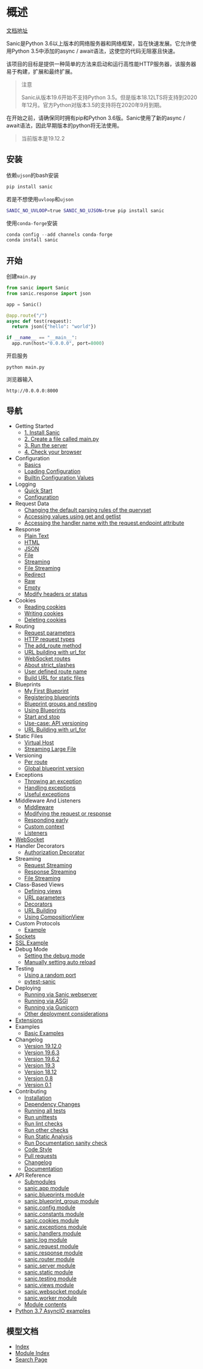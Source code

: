 # 概述

[文档地址](https://sanic.readthedocs.io/en/latest/sanic/getting_started.html)

Sanic是Python 3.6以上版本的网络服务器和网络框架，旨在快速发展。它允许使用Python 3.5中添加的async / await语法，这使您的代码无阻塞且快速。

该项目的目标是提供一种简单的方法来启动和运行高性能HTTP服务器，该服务器易于构建，扩展和最终扩展。

> 注意
>
> Sanic从版本19.6开始不支持Python 3.5。但是版本18.12LTS将支持到2020年12月。官方Python对版本3.5的支持将在2020年9月到期。

在开始之前，请确保同时拥有pip和Python 3.6版。Sanic使用了新的async / await语法，因此早期版本的python将无法使用。

> 当前版本是19.12.2

## 安装

依赖`ujson`的bash安装

```bash
pip install sanic
```

若是不想使用`uvloop`和`ujson`

```bash
SANIC_NO_UVLOOP=true SANIC_NO_UJSON=true pip install sanic
```

使用`conda-forge`安装

```python
conda config --add channels conda-forge
conda install sanic
```

## 开始

创建`main.py`

```python
from sanic import Sanic
from sanic.response import json

app = Sanic()

@app.route("/")
async def test(request):
  return json({"hello": "world"})

if __name__ == "__main__":
  app.run(host="0.0.0.0", port=8000)
```

开启服务

```
python main.py
```

浏览器输入

```
http://0.0.0.0:8000
```

## 导航

- Getting Started
  - [1. Install Sanic](https://sanic.readthedocs.io/en/latest/sanic/getting_started.html#install-sanic)
  - [2. Create a file called main.py](https://sanic.readthedocs.io/en/latest/sanic/getting_started.html#create-a-file-called-main-py)
  - [3. Run the server](https://sanic.readthedocs.io/en/latest/sanic/getting_started.html#run-the-server)
  - [4. Check your browser](https://sanic.readthedocs.io/en/latest/sanic/getting_started.html#check-your-browser)
- Configuration
  - [Basics](https://sanic.readthedocs.io/en/latest/sanic/config.html#basics)
  - [Loading Configuration](https://sanic.readthedocs.io/en/latest/sanic/config.html#loading-configuration)
  - [Builtin Configuration Values](https://sanic.readthedocs.io/en/latest/sanic/config.html#builtin-configuration-values)
- Logging
  - [Quick Start](https://sanic.readthedocs.io/en/latest/sanic/logging.html#quick-start)
  - [Configuration](https://sanic.readthedocs.io/en/latest/sanic/logging.html#configuration)
- Request Data
  - [Changing the default parsing rules of the queryset](https://sanic.readthedocs.io/en/latest/sanic/request_data.html#changing-the-default-parsing-rules-of-the-queryset)
  - [Accessing values using get and getlist](https://sanic.readthedocs.io/en/latest/sanic/request_data.html#accessing-values-using-get-and-getlist)
  - [Accessing the handler name with the request.endpoint attribute](https://sanic.readthedocs.io/en/latest/sanic/request_data.html#accessing-the-handler-name-with-the-request-endpoint-attribute)
- Response
  - [Plain Text](https://sanic.readthedocs.io/en/latest/sanic/response.html#plain-text)
  - [HTML](https://sanic.readthedocs.io/en/latest/sanic/response.html#html)
  - [JSON](https://sanic.readthedocs.io/en/latest/sanic/response.html#json)
  - [File](https://sanic.readthedocs.io/en/latest/sanic/response.html#file)
  - [Streaming](https://sanic.readthedocs.io/en/latest/sanic/response.html#streaming)
  - [File Streaming](https://sanic.readthedocs.io/en/latest/sanic/response.html#file-streaming)
  - [Redirect](https://sanic.readthedocs.io/en/latest/sanic/response.html#redirect)
  - [Raw](https://sanic.readthedocs.io/en/latest/sanic/response.html#raw)
  - [Empty](https://sanic.readthedocs.io/en/latest/sanic/response.html#empty)
  - [Modify headers or status](https://sanic.readthedocs.io/en/latest/sanic/response.html#modify-headers-or-status)
- Cookies
  - [Reading cookies](https://sanic.readthedocs.io/en/latest/sanic/cookies.html#reading-cookies)
  - [Writing cookies](https://sanic.readthedocs.io/en/latest/sanic/cookies.html#writing-cookies)
  - [Deleting cookies](https://sanic.readthedocs.io/en/latest/sanic/cookies.html#deleting-cookies)
- Routing
  - [Request parameters](https://sanic.readthedocs.io/en/latest/sanic/routing.html#request-parameters)
  - [HTTP request types](https://sanic.readthedocs.io/en/latest/sanic/routing.html#http-request-types)
  - [The add_route method](https://sanic.readthedocs.io/en/latest/sanic/routing.html#the-add-route-method)
  - [URL building with url_for](https://sanic.readthedocs.io/en/latest/sanic/routing.html#url-building-with-url-for)
  - [WebSocket routes](https://sanic.readthedocs.io/en/latest/sanic/routing.html#websocket-routes)
  - [About strict_slashes](https://sanic.readthedocs.io/en/latest/sanic/routing.html#about-strict-slashes)
  - [User defined route name](https://sanic.readthedocs.io/en/latest/sanic/routing.html#user-defined-route-name)
  - [Build URL for static files](https://sanic.readthedocs.io/en/latest/sanic/routing.html#build-url-for-static-files)
- Blueprints
  - [My First Blueprint](https://sanic.readthedocs.io/en/latest/sanic/blueprints.html#my-first-blueprint)
  - [Registering blueprints](https://sanic.readthedocs.io/en/latest/sanic/blueprints.html#registering-blueprints)
  - [Blueprint groups and nesting](https://sanic.readthedocs.io/en/latest/sanic/blueprints.html#blueprint-groups-and-nesting)
  - [Using Blueprints](https://sanic.readthedocs.io/en/latest/sanic/blueprints.html#using-blueprints)
  - [Start and stop](https://sanic.readthedocs.io/en/latest/sanic/blueprints.html#start-and-stop)
  - [Use-case: API versioning](https://sanic.readthedocs.io/en/latest/sanic/blueprints.html#use-case-api-versioning)
  - [URL Building with url_for](https://sanic.readthedocs.io/en/latest/sanic/blueprints.html#url-building-with-url-for)
- Static Files
  - [Virtual Host](https://sanic.readthedocs.io/en/latest/sanic/static_files.html#virtual-host)
  - [Streaming Large File](https://sanic.readthedocs.io/en/latest/sanic/static_files.html#streaming-large-file)
- Versioning
  - [Per route](https://sanic.readthedocs.io/en/latest/sanic/versioning.html#per-route)
  - [Global blueprint version](https://sanic.readthedocs.io/en/latest/sanic/versioning.html#global-blueprint-version)
- Exceptions
  - [Throwing an exception](https://sanic.readthedocs.io/en/latest/sanic/exceptions.html#throwing-an-exception)
  - [Handling exceptions](https://sanic.readthedocs.io/en/latest/sanic/exceptions.html#handling-exceptions)
  - [Useful exceptions](https://sanic.readthedocs.io/en/latest/sanic/exceptions.html#useful-exceptions)
- Middleware And Listeners
  - [Middleware](https://sanic.readthedocs.io/en/latest/sanic/middleware.html#middleware)
  - [Modifying the request or response](https://sanic.readthedocs.io/en/latest/sanic/middleware.html#modifying-the-request-or-response)
  - [Responding early](https://sanic.readthedocs.io/en/latest/sanic/middleware.html#responding-early)
  - [Custom context](https://sanic.readthedocs.io/en/latest/sanic/middleware.html#custom-context)
  - [Listeners](https://sanic.readthedocs.io/en/latest/sanic/middleware.html#listeners)
- [WebSocket](https://sanic.readthedocs.io/en/latest/sanic/websocket.html)
- Handler Decorators
  - [Authorization Decorator](https://sanic.readthedocs.io/en/latest/sanic/decorators.html#authorization-decorator)
- Streaming
  - [Request Streaming](https://sanic.readthedocs.io/en/latest/sanic/streaming.html#request-streaming)
  - [Response Streaming](https://sanic.readthedocs.io/en/latest/sanic/streaming.html#response-streaming)
  - [File Streaming](https://sanic.readthedocs.io/en/latest/sanic/streaming.html#file-streaming)
- Class-Based Views
  - [Defining views](https://sanic.readthedocs.io/en/latest/sanic/class_based_views.html#defining-views)
  - [URL parameters](https://sanic.readthedocs.io/en/latest/sanic/class_based_views.html#url-parameters)
  - [Decorators](https://sanic.readthedocs.io/en/latest/sanic/class_based_views.html#decorators)
  - [URL Building](https://sanic.readthedocs.io/en/latest/sanic/class_based_views.html#url-building)
  - [Using CompositionView](https://sanic.readthedocs.io/en/latest/sanic/class_based_views.html#using-compositionview)
- Custom Protocols
  - [Example](https://sanic.readthedocs.io/en/latest/sanic/custom_protocol.html#example)
- [Sockets](https://sanic.readthedocs.io/en/latest/sanic/sockets.html)
- [SSL Example](https://sanic.readthedocs.io/en/latest/sanic/ssl.html)
- Debug Mode
  - [Setting the debug mode](https://sanic.readthedocs.io/en/latest/sanic/debug_mode.html#setting-the-debug-mode)
  - [Manually setting auto reload](https://sanic.readthedocs.io/en/latest/sanic/debug_mode.html#manually-setting-auto-reload)
- Testing
  - [Using a random port](https://sanic.readthedocs.io/en/latest/sanic/testing.html#using-a-random-port)
  - [pytest-sanic](https://sanic.readthedocs.io/en/latest/sanic/testing.html#pytest-sanic)
- Deploying
  - [Running via Sanic webserver](https://sanic.readthedocs.io/en/latest/sanic/deploying.html#running-via-sanic-webserver)
  - [Running via ASGI](https://sanic.readthedocs.io/en/latest/sanic/deploying.html#running-via-asgi)
  - [Running via Gunicorn](https://sanic.readthedocs.io/en/latest/sanic/deploying.html#running-via-gunicorn)
  - [Other deployment considerations](https://sanic.readthedocs.io/en/latest/sanic/deploying.html#other-deployment-considerations)
- [Extensions](https://sanic.readthedocs.io/en/latest/sanic/extensions.html)
- Examples
  - [Basic Examples](https://sanic.readthedocs.io/en/latest/sanic/examples.html#basic-examples)
- Changelog
  - [Version 19.12.0](https://sanic.readthedocs.io/en/latest/sanic/changelog.html#version-19-12-0)
  - [Version 19.6.3](https://sanic.readthedocs.io/en/latest/sanic/changelog.html#version-19-6-3)
  - [Version 19.6.2](https://sanic.readthedocs.io/en/latest/sanic/changelog.html#version-19-6-2)
  - [Version 19.3](https://sanic.readthedocs.io/en/latest/sanic/changelog.html#version-19-3)
  - [Version 18.12](https://sanic.readthedocs.io/en/latest/sanic/changelog.html#version-18-12)
  - [Version 0.8](https://sanic.readthedocs.io/en/latest/sanic/changelog.html#version-0-8)
  - [Version 0.1](https://sanic.readthedocs.io/en/latest/sanic/changelog.html#version-0-1)
- Contributing
  - [Installation](https://sanic.readthedocs.io/en/latest/sanic/contributing.html#installation)
  - [Dependency Changes](https://sanic.readthedocs.io/en/latest/sanic/contributing.html#dependency-changes)
  - [Running all tests](https://sanic.readthedocs.io/en/latest/sanic/contributing.html#running-all-tests)
  - [Run unittests](https://sanic.readthedocs.io/en/latest/sanic/contributing.html#run-unittests)
  - [Run lint checks](https://sanic.readthedocs.io/en/latest/sanic/contributing.html#run-lint-checks)
  - [Run other checks](https://sanic.readthedocs.io/en/latest/sanic/contributing.html#run-other-checks)
  - [Run Static Analysis](https://sanic.readthedocs.io/en/latest/sanic/contributing.html#run-static-analysis)
  - [Run Documentation sanity check](https://sanic.readthedocs.io/en/latest/sanic/contributing.html#run-documentation-sanity-check)
  - [Code Style](https://sanic.readthedocs.io/en/latest/sanic/contributing.html#code-style)
  - [Pull requests](https://sanic.readthedocs.io/en/latest/sanic/contributing.html#pull-requests)
  - [Changelog](https://sanic.readthedocs.io/en/latest/sanic/contributing.html#changelog)
  - [Documentation](https://sanic.readthedocs.io/en/latest/sanic/contributing.html#documentation)
- API Reference
  - [Submodules](https://sanic.readthedocs.io/en/latest/sanic/api_reference.html#submodules)
  - [sanic.app module](https://sanic.readthedocs.io/en/latest/sanic/api_reference.html#module-sanic.app)
  - [sanic.blueprints module](https://sanic.readthedocs.io/en/latest/sanic/api_reference.html#module-sanic.blueprints)
  - [sanic.blueprint_group module](https://sanic.readthedocs.io/en/latest/sanic/api_reference.html#module-sanic.blueprint_group)
  - [sanic.config module](https://sanic.readthedocs.io/en/latest/sanic/api_reference.html#module-sanic.config)
  - [sanic.constants module](https://sanic.readthedocs.io/en/latest/sanic/api_reference.html#module-sanic.constants)
  - [sanic.cookies module](https://sanic.readthedocs.io/en/latest/sanic/api_reference.html#module-sanic.cookies)
  - [sanic.exceptions module](https://sanic.readthedocs.io/en/latest/sanic/api_reference.html#module-sanic.exceptions)
  - [sanic.handlers module](https://sanic.readthedocs.io/en/latest/sanic/api_reference.html#module-sanic.handlers)
  - [sanic.log module](https://sanic.readthedocs.io/en/latest/sanic/api_reference.html#module-sanic.log)
  - [sanic.request module](https://sanic.readthedocs.io/en/latest/sanic/api_reference.html#module-sanic.request)
  - [sanic.response module](https://sanic.readthedocs.io/en/latest/sanic/api_reference.html#module-sanic.response)
  - [sanic.router module](https://sanic.readthedocs.io/en/latest/sanic/api_reference.html#module-sanic.router)
  - [sanic.server module](https://sanic.readthedocs.io/en/latest/sanic/api_reference.html#module-sanic.server)
  - [sanic.static module](https://sanic.readthedocs.io/en/latest/sanic/api_reference.html#module-sanic.static)
  - [sanic.testing module](https://sanic.readthedocs.io/en/latest/sanic/api_reference.html#module-sanic.testing)
  - [sanic.views module](https://sanic.readthedocs.io/en/latest/sanic/api_reference.html#module-sanic.views)
  - [sanic.websocket module](https://sanic.readthedocs.io/en/latest/sanic/api_reference.html#module-sanic.websocket)
  - [sanic.worker module](https://sanic.readthedocs.io/en/latest/sanic/api_reference.html#sanic-worker-module)
  - [Module contents](https://sanic.readthedocs.io/en/latest/sanic/api_reference.html#module-sanic)
- [Python 3.7 AsyncIO examples](https://sanic.readthedocs.io/en/latest/sanic/asyncio_python37.html)

## 模型文档

- [Index](https://sanic.readthedocs.io/en/latest/genindex.html)
- [Module Index](https://sanic.readthedocs.io/en/latest/py-modindex.html)
- [Search Page](https://sanic.readthedocs.io/en/latest/search.html)